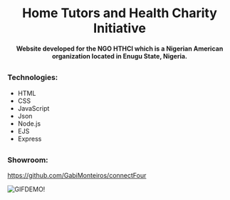 

<h1 align="center">Home Tutors and Health Charity Initiative</h1>
<h4 align="center">Website developed for the NGO HTHCI which is a Nigerian American organization located in Enugu State, Nigeria.</h4>

##
<h3 align="left">Technologies:</h3>

<div>
  
  - HTML
  - CSS
  - JavaScript 
  - Json
  - Node.js
  - EJS
  - Express
  
</div>



##
<h3 align="left">Showroom:</h3>

https://github.com/GabiMonteiros/connectFour

![GIFDEMO!](demoLarge.gif)
